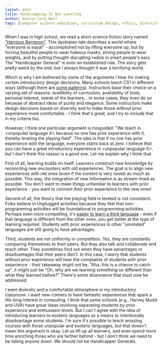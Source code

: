 ```yaml
---
layout: post
title: Handicapping Is Not Leveling
author: Austin Cory Bart
tags: [computer science education, curriculum design, ethics, diversity]
---
```


When I was in high school, we read a short science fiction story named ["Harrison Bergeron"](https://en.wikipedia.org/wiki/Harrison_Bergeron). This dystopian tale describes a world where "everyone is equal" - accomplished not by lifting everyone up, but by forcing beautiful people to wear hideous masks, strong people to wear weights, and by putting thought-disrupting radios in smart people's ears. The "Handicapper General" is even an established role. The story gets pretty weird by the end, but I always thought it was a terrifying world.

Which is why I am bothered by some of the arguments I hear for making certain introductory design decisions. Many schools teach CS1 in different ways (although there are [some patterns](https://dl.acm.org/citation.cfm?id=3174784)). Instructors base their choice on a varying set of reasons: availibility of curriculum, availability of tools, personal interest, needs of the learners... in some cases, they even do so because of abstract ideas of purity and elegance. Some instructors make design decisions based on diversity and to make those without prior experience more comfortable - I think that's great, and I try to include that in my criteria too.

However, I think one particular argument is misguided: "We teach in \<unpopular language X\> because no one has prior experience with it, thereby leveling the playing field". The idea is that if no one has prior experience with the language, everyone starts back at zero. I believe that you can have a great introductory experience in \<unpopular language X\>, but I don't think this reason is a good one. Let me explain why I think that.

First of all, learning builds on itself. Learners construct new knowledge by reconciling new encounters with old experiences. The goal is to align new experiences with old ones (even if the content is very novel) as much as possible. This way, the integration of new information is as stream-lined as possible. You don't want to make things unfamiliar to learners with prior experience - you want to connect their prior experience to the new ones!

Second of all, the theory that the playing field is leveled is not consistent. Folks believe in Unplugged activities because they feel that non-programming activities will be foundational to programming activities. Perhaps even more compelling, it's [easier to learn a third language](https://www.sciencedaily.com/releases/2011/02/110201110915.htm) - even if that language is different from the other ones, you get better at the type of learning required. Students with prior experiences in other "unrelated" languages are still going to have advantages.

Third, students are not uniformly in competition. Yes, they are constantly comparing themselves to their peers. But they also talk and collaborate and teach other. They sometimes find out when they have advantages or disadvantages that their peers don't. In this case, I worry that students without prior experience will hear the complaints of students with prior experience - their takeaway might not be, "Aha, this is a chance to catch up", it might just be "Oh, why are we learning something so different than what they learned before?" There's some dissonance that must now be addressed.

I want diversity and a comfortable atmosphere in my introductory classroom. I want new-comers to have fantastic experiences that spark a life-long interest in computing. I think that some schools (e.g., Harvey Mudd and UVA) have great ideas involving separating students by prior experience and enthusiasm levels. But I can't agree with the idea of introducing learners to esoteric languages as a means to intentionally disadvantage some students. I'm sure it's possible to teach amazing courses with those unpopular and esoteric languages, but that doesn't mean this argument is okay. Let us lift up all learners, and even spend more time enriching those who are farther behind - but I don't think we need to be taking anyone down. We should not be Handicapper Generals.